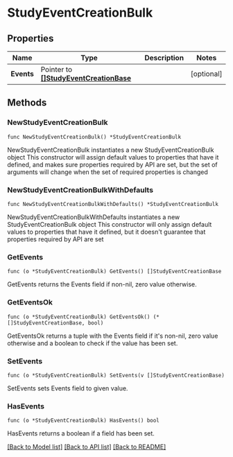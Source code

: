# StudyEventCreationBulk

## Properties

Name | Type | Description | Notes
------------ | ------------- | ------------- | -------------
**Events** | Pointer to [**[]StudyEventCreationBase**](StudyEventCreationBase.md) |  | [optional] 

## Methods

### NewStudyEventCreationBulk

`func NewStudyEventCreationBulk() *StudyEventCreationBulk`

NewStudyEventCreationBulk instantiates a new StudyEventCreationBulk object
This constructor will assign default values to properties that have it defined,
and makes sure properties required by API are set, but the set of arguments
will change when the set of required properties is changed

### NewStudyEventCreationBulkWithDefaults

`func NewStudyEventCreationBulkWithDefaults() *StudyEventCreationBulk`

NewStudyEventCreationBulkWithDefaults instantiates a new StudyEventCreationBulk object
This constructor will only assign default values to properties that have it defined,
but it doesn't guarantee that properties required by API are set

### GetEvents

`func (o *StudyEventCreationBulk) GetEvents() []StudyEventCreationBase`

GetEvents returns the Events field if non-nil, zero value otherwise.

### GetEventsOk

`func (o *StudyEventCreationBulk) GetEventsOk() (*[]StudyEventCreationBase, bool)`

GetEventsOk returns a tuple with the Events field if it's non-nil, zero value otherwise
and a boolean to check if the value has been set.

### SetEvents

`func (o *StudyEventCreationBulk) SetEvents(v []StudyEventCreationBase)`

SetEvents sets Events field to given value.

### HasEvents

`func (o *StudyEventCreationBulk) HasEvents() bool`

HasEvents returns a boolean if a field has been set.


[[Back to Model list]](../README.md#documentation-for-models) [[Back to API list]](../README.md#documentation-for-api-endpoints) [[Back to README]](../README.md)



